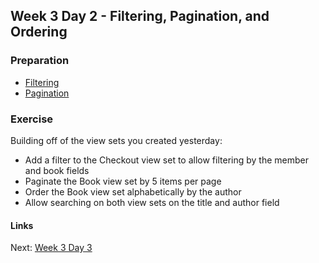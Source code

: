 ## Week 3 Day 2 - Filtering, Pagination, and Ordering

### Preparation
- [Filtering](http://www.django-rest-framework.org/api-guide/filtering/)
- [Pagination](http://www.django-rest-framework.org/api-guide/pagination/)

### Exercise
Building off of the view sets you created yesterday:

- Add a filter to the Checkout view set to allow filtering by the member and book fields
- Paginate the Book view set by 5 items per page
- Order the Book view set alphabetically by the author
- Allow searching on both view sets on the title and author field

#### Links
Next: [Week 3 Day 3](W3D3.md)